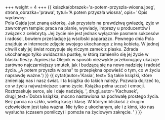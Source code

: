 +++
weight = 4
+++
{{ ksiazka(obrazek='a-potem-przyszla-wiosna.jpeg', strona_obrazka='prawa', tytul='A potem przyszła wiosna', opis='
Opis wydawcy: <br />
Pola Gajda jest znaną aktorką. Jak przystało na prawdziwą gwiazdę, żyje w zawrotnym tempie: praca na planie, wywiady, imprezy u producentów i związek z celebrytą. Jej życie nie jest jednak wyłącznie pasmem sukcesów i radości, bowiem prześladuje ją wścibski paparazzo. Pewnego dnia Pola znajduje w internecie zdjęcie swojego ukochanego z inną kobietą. W jednej chwili cały jej świat rozsypuje się niczym zamek z piasku. Zdrada ukochanego tylko uwidacznia pustkę, w którą zamieniło się jej życie w blasku fleszy. Agnieszka Olejnik w sposób niezwykle przekonujący ukazuje zarówno najczarniejszy smutek, jak i budzącą się na nowo nadzieję i radość życia. „A potem przyszła wiosna” to przepiękna opowieść o tym, co w życiu naprawdę ważne.') }}
{{ cytat(autor='Kasia', text='Są takie książki, które zmieniają nas i nasz świat. I ta książka do takich należy. Pozwala dojrzeć to, co w życiu najważniejsze: samo życie. Książka pełna uczuć i emocji. Roztrzaskuje serce, ale i daje nadzieję. ', drugi_autor='Kachusek', drugi_text='Dobra książka, mocno nastawiona na pochwałę prostego życia. Bez parcia na szkło, wielką kasę i klasę. W którym bliskość z drugim człowiekiem jest taka ważna. Nie tylko z ukochanym, ale i z kimś, kto nas wysłucha (czasem pomilczy) i pomoże na życiowym zakręcie. ' ) }}
